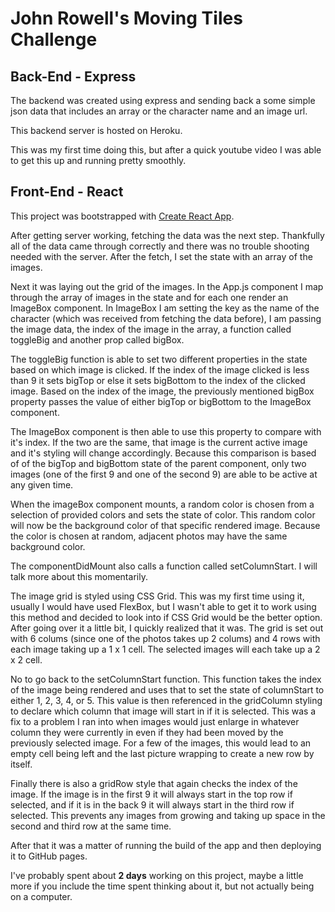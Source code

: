# John Rowell's Moving Tiles Challenge

## Back-End - Express
The backend was created using express and sending back a some simple json data that includes an array or the character name and an image url.

This backend server is hosted on Heroku.

This was my first time doing this, but after a quick youtube video I was able to get this up and running pretty smoothly.

## Front-End - React
This project was bootstrapped with [Create React App](https://github.com/facebook/create-react-app).

After getting server working, fetching the data was the next step. Thankfully all of the data came through correctly and there was no trouble shooting needed with the server. After the fetch, I set the state with an array of the images.

Next it was laying out the grid of the images. In the App.js component I map through the array of images in the state and for each one render an ImageBox component. In ImageBox I am setting the key as the name of the character (which was received from fetching the data before), I am passing the image data, the index of the image in the array, a function called toggleBig and another prop called bigBox.

The toggleBig function is able to set two different properties in the state based on which image is clicked. If the index of the image clicked is less than 9 it sets bigTop or else it sets bigBottom to the index of the clicked image. Based on the index of the image, the previously mentioned bigBox property passes the value of either bigTop or bigBottom to the ImageBox component.

The ImageBox component is then able to use this property to compare with it\'s index. If the two are the same, that image is the current active image and it\'s styling will change accordingly. Because this comparison is based of of the bigTop and bigBottom state of the parent component, only two images (one of the first 9 and one of the second 9) are able to be active at any given time.

When the imageBox component mounts, a random color is chosen from a selection of provided colors and sets the state of color. This random color will now be the background color of that specific rendered image. Because the color is chosen at random, adjacent photos may have the same background color.

The componentDidMount also calls a function called setColumnStart. I will talk more about this momentarily.

The image grid is styled using CSS Grid. This was my first time using it, usually I would have used FlexBox, but I wasn\'t able to get it to work using this method and decided to look into if CSS Grid would be the better option. After going over it a little bit, I quickly realized that it was. The grid is set out with 6 colums (since one of the photos takes up 2 colums) and 4 rows with each image taking up a 1 x 1 cell. The selected images will each take up a 2 x 2 cell.

No to go back to the setColumnStart function. This function takes the index of the image being rendered and uses that to set the state of columnStart to either 1, 2, 3, 4, or 5. This value is then referenced in the gridColumn styling to declare which column that image will start in if it is selected. This was a fix to a problem I ran into when images would just enlarge in whatever column they were currently in even if they had been moved by the previously selected image. For a few of the images, this would lead to an empty cell being left and the last picture wrapping to create a new row by itself.

Finally there is also a gridRow style that again checks the index of the image. If the image is in the first 9 it will always start in the top row if selected, and if it is in the back 9 it will always start in the third row if selected. This prevents any images from growing and taking up space in the second and third row at the same time.

After that it was a matter of running the build of the app and then deploying it to GitHub pages.

I've probably spent about **2 days** working on this project, maybe a little more if you include the time spent thinking about it, but not actually being on a computer.
